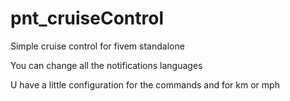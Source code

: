 # pnt_cruiseControl
Simple cruise control for fivem standalone

You can change all the notifications languages

U have a little configuration for the commands and for km or mph
